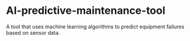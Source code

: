 # AI-predictive-maintenance-tool
A tool that uses machine learning algorithms to predict equipment failures based on sensor data.
